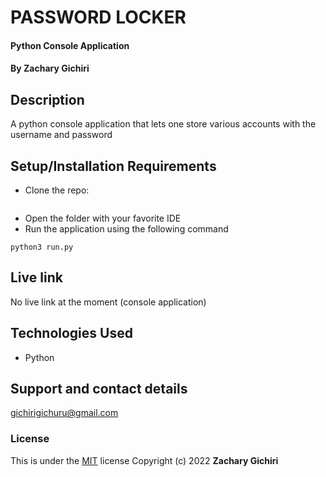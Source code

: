 # PASSWORD LOCKER
#### Python Console Application
#### By **Zachary Gichiri**
## Description
A python console application that lets one store various accounts with the username and password
## Setup/Installation Requirements
* Clone the repo: 
```https://github.com/gichirigichuru/Passwordlocker
```
* Open the folder with your favorite IDE
* Run the application using the following command
```
python3 run.py
```
## Live link
No live link at the moment (console application)
## Technologies Used
* Python
## Support and contact details
gichirigichuru@gmail.com

### License
This is under the [MIT](LICENSE) license
Copyright (c) 2022 **Zachary Gichiri**
